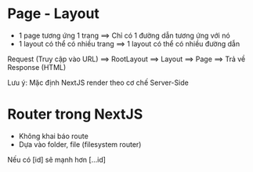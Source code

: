 # Page - Layout

- 1 page tương ứng 1 trang ==> Chỉ có 1 đường dẫn tương ứng với nó
- 1 layout có thể có nhiều trang ==> 1 layout có thể có nhiều đường dẫn

Request (Truy cập vào URL) ==> RootLayout ==> Layout ==> Page ==> Trả về Response (HTML)

Lưu ý: Mặc định NextJS render theo cơ chế Server-Side

# Router trong NextJS

- Không khai báo route
- Dựa vào folder, file (filesystem router)

Nếu có [id] sẽ mạnh hơn [...id]